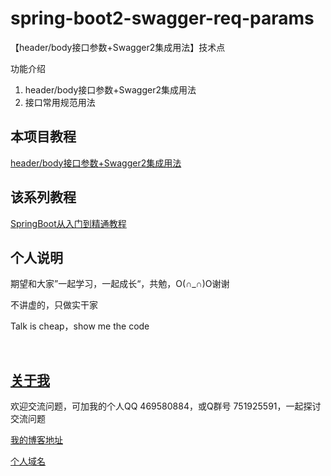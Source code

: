 # spring-boot2-swagger-req-params

【header/body接口参数+Swagger2集成用法】技术点

功能介绍

1. header/body接口参数+Swagger2集成用法
2. 接口常用规范用法

## 本项目教程

[header/body接口参数+Swagger2集成用法](https://hemin.blog.csdn.net/article/details/99638102)

## 该系列教程

[SpringBoot从入门到精通教程](https://blog.csdn.net/hemin1003/column/info/40170)

## 个人说明

期望和大家”一起学习，一起成长“，共勉，O(∩_∩)O谢谢

不讲虚的，只做实干家

Talk is cheap，show me the code

<br/>


## [关于我](http://heminit.com/about/)

欢迎交流问题，可加我的个人QQ 469580884，或Q群号 751925591，一起探讨交流问题

[我的博客地址](http://blog.csdn.net/hemin1003)

[个人域名](http://heminit.com)